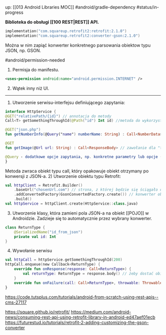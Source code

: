 up: [[013 Android Libraries MOC]]
#android/gradle-dependency 
#status/in-progress

**Biblioteka do obsługi [[100 REST|REST]] API.**

```kotlin
implementation("com.squareup.retrofit2:retrofit:2.1.0")
implementation("com.squareup.retrofit2:converter-gson:2.1.0")
```

Można w nim zapiąć konwerter konkretnego parsowania obiektow typu JSON, np. GSON.

#android/permission-needed
1) Permisja do manifestu.
```xml
<uses-permission android:name="android.permission.INTERNET" />
```
2) Wątek inny niż UI.

---
1) Utworzenie serwisu-interfejsu definiującego zapytania:

```kotlin
interface HttpService {
@GET("relativePath/{id}") // annotacja do metody
Call<T> getSomethingThroughId(@Path("id") Int id) //metoda do wykorzystania przez kod aplikacji 

@GET("json.php")  
fun getNumberInfo(@Query("name") numberName: String) : Call<NumberData> //zawołanie z parametrem

@GET  
fun getImage(@Url url: String) : Call<ResponseBody> // zawołanie dla "twardego" linku

@Query - dodatkowe opcje zapytania, np. konkretne parametry lub opcje (jak choćby sortowanie
}
```

Metoda zwraca obiekt typu call, który opakowuje obiekt otrzymany po konwersji z JSON-a.
2) Utworzenie obiektu typu Retrofit:
```kotlin
val httpClient = Retrofit.Builder()
	.baseUrl("chosenUrl.com") // strona, z której będzie się ściągało dane
	.addConvertedFactory(GsonConvertedFactory.create()) // konwerter obiektów JSON, tutaj konkretnie GSON
	.build()
val httpService = httpClient.create(HttpService::class.java)
```
3) Utworzenie klasy, która zamieni pola JSON-a na obiekt [[POJO]] w Androidzie. Zadzieje się to automatycznie przez wybrany konwerter.
```kotlin
class ReturnType {
	@SerializedName("id_from_json") 
	private val id: Int
}
```

4) Wywołanie serwisu
```kotlin
val httpCall = httpService.getSomethingThroughId(200)
httpCall.enqueue(new Callback<ReturnType) {
	override fun onResponse(response: Call<ReturnType>) { 
		val returnType: ReturnType = response.body() // żeby dostać obiekt z wrappera
	}
	override fun onFailure(call: Call>ReturnType>, throwable: Throwable)
}
```


https://code.tutsplus.com/tutorials/android-from-scratch-using-rest-apis--cms-27117

https://square.github.io/retrofit/
https://medium.com/android-news/consuming-rest-api-using-retrofit-library-in-android-ed47aef01ecb
https://futurestud.io/tutorials/retrofit-2-adding-customizing-the-gson-converter